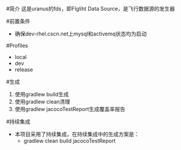 ﻿#简介
这是uranus的fds，即Flgliht Data Source，是飞行数据源的发生器

#前置条件
- 确保dev-rhel.cscn.net上mysql和activemq状态均为启动

#Profiles
- local
- dev
- release

#生成
1. 使用gradlew build生成
2. 使用gradlew clean清理
3. 使用gradlew jacocoTestReport生成覆盖率报告 

#持续集成
 - 本项目采用了持续集成，在持续集成中的生成方案是：
   - gradlew clean build jacocoTestReport
   

